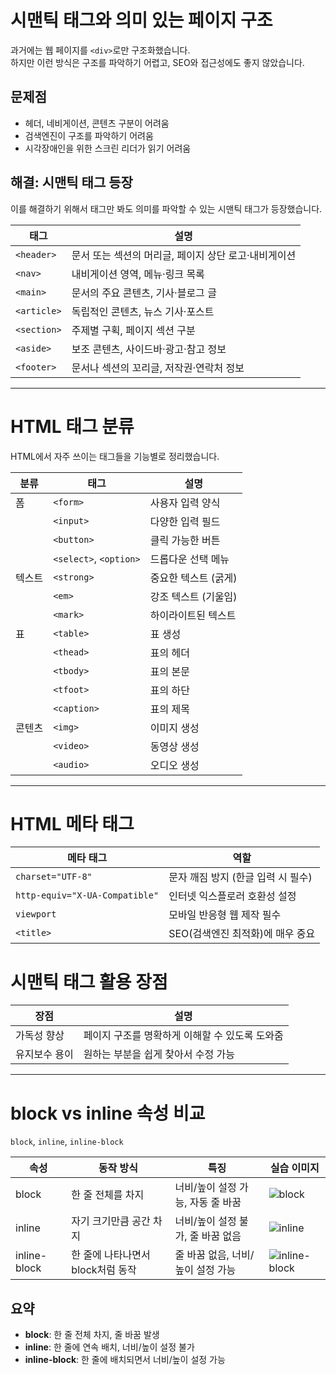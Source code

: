 # 시맨틱 태그와 의미 있는 페이지 구조

과거에는 웹 페이지를 `<div>`로만 구조화했습니다.  
하지만 이런 방식은 구조를 파악하기 어렵고, SEO와 접근성에도 좋지 않았습니다.

## 문제점

- 헤더, 네비게이션, 콘텐츠 구분이 어려움
- 검색엔진이 구조를 파악하기 어려움
- 시각장애인을 위한 스크린 리더가 읽기 어려움

## 해결: 시맨틱 태그 등장

이를 해결하기 위해서 태그만 봐도 의미를 파악할 수 있는 시맨틱 태그가 등장했습니다.

| 태그        | 설명                                                 |
| ----------- | ---------------------------------------------------- |
| `<header>`  | 문서 또는 섹션의 머리글, 페이지 상단 로고·내비게이션 |
| `<nav>`     | 내비게이션 영역, 메뉴·링크 목록                      |
| `<main>`    | 문서의 주요 콘텐츠, 기사·블로그 글                   |
| `<article>` | 독립적인 콘텐츠, 뉴스 기사·포스트                    |
| `<section>` | 주제별 구획, 페이지 섹션 구분                        |
| `<aside>`   | 보조 콘텐츠, 사이드바·광고·참고 정보                 |
| `<footer>`  | 문서나 섹션의 꼬리글, 저작권·연락처 정보             |

---

# HTML 태그 분류

HTML에서 자주 쓰이는 태그들을 기능별로 정리했습니다.

| 분류   | 태그                   | 설명                 |
| ------ | ---------------------- | -------------------- |
| 폼     | `<form>`               | 사용자 입력 양식     |
|        | `<input>`              | 다양한 입력 필드     |
|        | `<button>`             | 클릭 가능한 버튼     |
|        | `<select>`, `<option>` | 드롭다운 선택 메뉴   |
| 텍스트 | `<strong>`             | 중요한 텍스트 (굵게) |
|        | `<em>`                 | 강조 텍스트 (기울임) |
|        | `<mark>`               | 하이라이트된 텍스트  |
| 표     | `<table>`              | 표 생성              |
|        | `<thead>`              | 표의 헤더            |
|        | `<tbody>`              | 표의 본문            |
|        | `<tfoot>`              | 표의 하단            |
|        | `<caption>`            | 표의 제목            |
| 콘텐츠 | `<img>`                | 이미지 생성          |
|        | `<video>`              | 동영상 생성          |
|        | `<audio>`              | 오디오 생성          |

---

# HTML 메타 태그

| 메타 태그                      | 역할                               |
| ------------------------------ | ---------------------------------- |
| `charset="UTF-8"`              | 문자 깨짐 방지 (한글 입력 시 필수) |
| `http-equiv="X-UA-Compatible"` | 인터넷 익스플로러 호환성 설정      |
| `viewport`                     | 모바일 반응형 웹 제작 필수         |
| `<title>`                      | SEO(검색엔진 최적화)에 매우 중요   |

# 시맨틱 태그 활용 장점

| 장점          | 설명                                           |
| ------------- | ---------------------------------------------- |
| 가독성 향상   | 페이지 구조를 명확하게 이해할 수 있도록 도와줌 |
| 유지보수 용이 | 원하는 부분을 쉽게 찾아서 수정 가능            |

---

# block vs inline 속성 비교

`block`, `inline`, `inline-block`

| 속성         | 동작 방식                         | 특징                              | 실습 이미지                                                      |
| ------------ | --------------------------------- | --------------------------------- | ---------------------------------------------------------------- |
| block        | 한 줄 전체를 차지                 | 너비/높이 설정 가능, 자동 줄 바꿈 | ![block](attachment:747bc104-7ebb-4dc6-808d-02c4f1f8fc5b)        |
| inline       | 자기 크기만큼 공간 차지           | 너비/높이 설정 불가, 줄 바꿈 없음 | ![inline](attachment:f2209fca-de14-432d-94f5-ac89758b92e8)       |
| inline-block | 한 줄에 나타나면서 block처럼 동작 | 줄 바꿈 없음, 너비/높이 설정 가능 | ![inline-block](attachment:3e96db86-87f2-49fa-816b-dde6d181015f) |

## 요약

- **block**: 한 줄 전체 차지, 줄 바꿈 발생
- **inline**: 한 줄에 연속 배치, 너비/높이 설정 불가
- **inline-block**: 한 줄에 배치되면서 너비/높이 설정 가능
